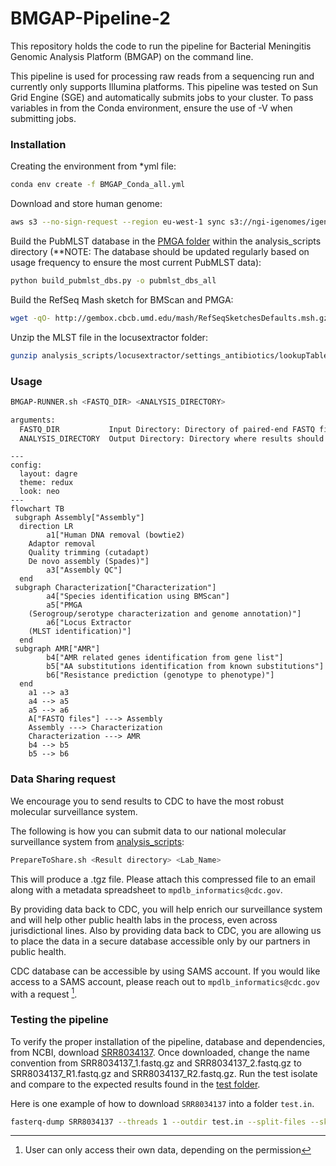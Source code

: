 # BMGAP-Pipeline-2

This repository holds the code to run the pipeline for Bacterial Meningitis Genomic Analysis Platform (BMGAP) on the command line.  

This pipeline is used for processing raw reads from a sequencing run and currently only supports Illumina platforms.  This pipeline was tested on Sun Grid Engine (SGE) and automatically submits jobs to your cluster.  To pass variables in from the Conda environment, ensure the use of -V when submitting jobs.

### Installation

Creating the environment from *yml file:

```bash
conda env create -f BMGAP_Conda_all.yml
```

Download and store human genome:

```bash
aws s3 --no-sign-request --region eu-west-1 sync s3://ngi-igenomes/igenomes/Homo_sapiens/NCBI/GRCh38/Sequence/Bowtie2Index/ ./analysis_scripts/hg38
```

Build the PubMLST database in the [PMGA folder](./analysis_scripts/PMGA) within the analysis_scripts directory (**NOTE: The database should be updated regularly based on usage frequency to ensure the most current PubMLST data):

```bash
python build_pubmlst_dbs.py -o pubmlst_dbs_all
```

Build the RefSeq Mash sketch for BMScan and PMGA:

```bash
wget -qO- http://gembox.cbcb.umd.edu/mash/RefSeqSketchesDefaults.msh.gz | gunzip | tee analysis_scripts/SpeciesDB/lib/RefSeqSketchesDefaults.msh > analysis_scripts/PMGA/lib/RefSeqSketchesDefaults.msh
```

Unzip the MLST file in the locusextractor folder:

```bash
gunzip analysis_scripts/locusextractor/settings_antibiotics/lookupTables/Isolate2MLST2Species.txt.gz
```

### Usage

```bash
BMGAP-RUNNER.sh <FASTQ_DIR> <ANALYSIS_DIRECTORY>

arguments:
  FASTQ_DIR           Input Directory: Directory of paired-end FASTQ files to analyze
  ANALYSIS_DIRECTORY  Output Directory: Directory where results should be placed in 
```

```mermaid
---
config:
  layout: dagre
  theme: redux
  look: neo
---
flowchart TB
 subgraph Assembly["Assembly"]
  direction LR
        a1["Human DNA removal (bowtie2)
    Adaptor removal
    Quality trimming (cutadapt)
    De novo assembly (Spades)"]
        a3["Assembly QC"]
  end
 subgraph Characterization["Characterization"]
        a4["Species identification using BMScan"]
        a5["PMGA
    (Serogroup/serotype characterization and genome annotation)"]
        a6["Locus Extractor
    (MLST identification)"]
  end
 subgraph AMR["AMR"]
        b4["AMR related genes identification from gene list"]
        b5["AA substitutions identification from known substitutions"]
        b6["Resistance prediction (genotype to phenotype)"]
  end
    a1 --> a3
    a4 --> a5
    a5 --> a6
    A["FASTQ files"] ---> Assembly
    Assembly ---> Characterization
    Characterization ---> AMR
    b4 --> b5
    b5 --> b6
```

### Data Sharing request

We encourage you to send results to CDC to have the most robust molecular surveillance system.

The following is how you can submit data to our national molecular surveillance system from [analysis_scripts](./analysis_scripts):

```bash
PrepareToShare.sh <Result directory> <Lab_Name>
```

This will produce a .tgz file.  Please attach this compressed file to an email along with a metadata spreadsheet to `mpdlb_informatics@cdc.gov`.

By providing data back to CDC, you will help enrich our surveillance system and will help other public health labs in the process, even across jurisdictional lines. Also by providing data back to CDC, you are allowing us to place the data in a secure database accessible only by our partners in public health.

CDC database can be accessible by using SAMS account.  If you would like access to a SAMS account, please reach out to `mpdlb_informatics@cdc.gov` with a request [^1].

[^1]: User can only access their own data, depending on the permission

### Testing the pipeline

To verify the proper installation of the pipeline, database and dependencies, from NCBI, download [SRR8034137](https://trace.ncbi.nlm.nih.gov/Traces/?view=run_browser&acc=SRR8034137&display=metadata).  Once downloaded, change the name convention from SRR8034137_1.fastq.gz and SRR8034137_2.fastq.gz to SRR8034137_R1.fastq.gz and SRR8034137_R2.fastq.gz.  Run the test isolate and compare to the expected results found in the [test folder](./test).

Here is one example of how to download `SRR8034137` into a folder `test.in`.

```bash
fasterq-dump SRR8034137 --threads 1 --outdir test.in --split-files --skip-technical
```
